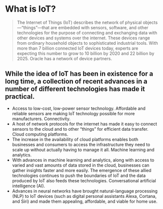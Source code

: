 # What is IoT?
> The Internet of Things (IoT) describes the network of physical objects—“things”—that are embedded with sensors, software, and other technologies
for the purpose of connecting and exchanging data with other devices and systems over the internet. These devices range from ordinary household 
objects to sophisticated industrial tools. With more than 7 billion connected IoT devices today, experts are expecting this number to grow
to 10 billion by 2020 and 22 billion by 2025. Oracle has a network of device partners.

## While the idea of IoT has been in existence for a long time, a collection of recent advances in a number of different technologies has made it practical.

- Access to low-cost, low-power sensor technology. Affordable and reliable sensors are making IoT technology possible for more manufacturers.
Connectivity. 
- A host of network protocols for the internet has made it easy to connect sensors to the cloud and to other “things” for efficient data transfer.
Cloud computing platforms.
- The increase in the availability of cloud platforms enables both businesses and consumers to access the infrastructure they need to scale up without actually having to manage it all.
Machine learning and analytics.
- With advances in machine learning and analytics, along with access to varied and vast amounts of data stored in the cloud, businesses can gather insights faster and more easily. The emergence of these allied technologies continues to push the boundaries of IoT and the data produced by IoT also feeds these technologies.
Conversational artificial intelligence (AI).
- Advances in neural networks have brought natural-language processing (NLP) to IoT devices (such as digital personal assistants Alexa, Cortana, and Siri) and made them appealing, affordable, and viable for home use.
